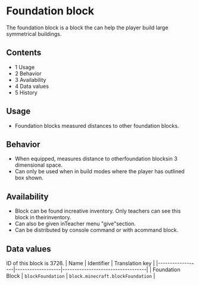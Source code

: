 # Foundation block
The foundation block is a block the can help the player build large symmetrical buildings.

## Contents
- 1 Usage
- 2 Behavior
- 3 Availability
- 4 Data values
- 5 History

## Usage
- Foundation blocks measured distances to other foundation blocks.

## Behavior
- When equipped, measures distance to otherfoundation blocksin 3 dimensional space.
- Can only be used when in build modes where the player has outlined box shown.

## Availability
- Block can be found increative inventory. Only teachers can see this block in theirinventory.
- Can also be given inTeacher menu "give"section.
- Can be distributed by console command or with acommand block.

## Data values

ID of this block is 3726.
| Name             | Identifier        | Translation key                   |
|------------------|-------------------|-----------------------------------|
| Foundation Block | `blockFoundation` | `block.minecraft.blockFoundation` |


